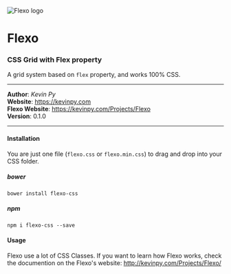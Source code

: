 ![Flexo logo](http://kevinpy.com/Projects/Flexo/out/flexo-logo.png)
# Flexo
### CSS Grid with Flex property
A grid system based on `flex` property, and works 100% CSS.
***
**Author**: *Kevin Py*<br />
**Website**: <https://kevinpy.com><br />
**Flexo Website**: <https://kevinpy.com/Projects/Flexo><br />
**Version**: 0.1.0
***
#### Installation
You are just one file (`flexo.css` or `flexo.min.css`) to drag and drop into your CSS folder.<br />

##### bower
`bower install flexo-css`

##### npm
`npm i flexo-css --save`

#### Usage
Flexo use a lot of CSS Classes. If you want to learn how Flexo works, check the documention on the Flexo's website: http://kevinpy.com/Projects/Flexo/